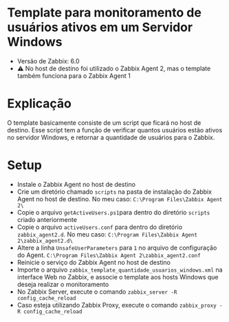 # Template para monitoramento de usuários ativos em um Servidor Windows

- Versão de Zabbix: 6.0
- :warning: No host de destino foi utilizado o Zabbix Agent 2, mas o template também funciona para o Zabbix Agent 1

# Explicação

O template basicamente consiste de um script que ficará no host de destino. Esse script tem a função de verificar quantos usuários estão ativos no servidor Windows, e retornar a quantidade de usuários para o Zabbix.

# Setup

- Instale o Zabbix Agent no host de destino
- Crie um diretório chamado `scripts` na pasta de instalação do Zabbix Agent no host de destino. No meu caso: `C:\Program Files\Zabbix Agent 2\`
- Copie o arquivo `getActiveUsers.ps1`para dentro do diretório `scripts` criado anteriormente
- Copie o arquivo `activeUsers.conf` para dentro do diretório `zabbix_agent2.d`. No meu caso: `C:\Program Files\Zabbix Agent 2\zabbix_agent2.d\`
- Altere a linha `UnsafeUserParameters` para `1` no arquivo de configuração do Agent. `C:\Program Files\Zabbix Agent 2\zabbix_agent2.conf`
- Reinicie o serviço do Zabbix Agent no host de destino
- Importe o arquivo `zabbix_template_quantidade_usuarios_windows.xml` na interface Web no Zabbix, e associe o template aos hosts Windows que deseja realizar o monitoramento
- No Zabbix Server, execute o comando `zabbix_server -R config_cache_reload`
- Caso esteja utilizando Zabbix Proxy, execute o comando `zabbix_proxy -R config_cache_reload`
